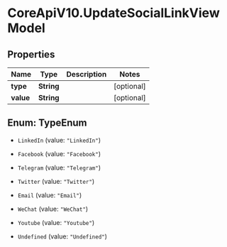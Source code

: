 # CoreApiV10.UpdateSocialLinkViewModel

## Properties
Name | Type | Description | Notes
------------ | ------------- | ------------- | -------------
**type** | **String** |  | [optional] 
**value** | **String** |  | [optional] 


<a name="TypeEnum"></a>
## Enum: TypeEnum


* `LinkedIn` (value: `"LinkedIn"`)

* `Facebook` (value: `"Facebook"`)

* `Telegram` (value: `"Telegram"`)

* `Twitter` (value: `"Twitter"`)

* `Email` (value: `"Email"`)

* `WeChat` (value: `"WeChat"`)

* `Youtube` (value: `"Youtube"`)

* `Undefined` (value: `"Undefined"`)




